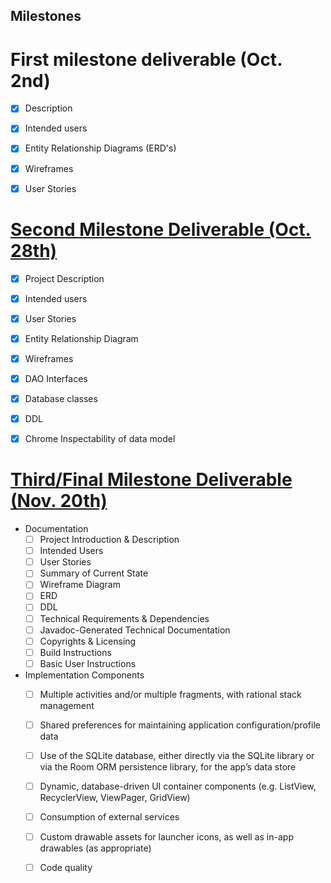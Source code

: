 ## Milestones 

# First milestone deliverable (Oct. 2nd)

+ [x] Description 

+ [x] Intended users

+ [x] Entity Relationship Diagrams (ERD's) 

+ [x] Wireframes

+ [x] User Stories 

# [Second Milestone Deliverable (Oct. 28th)](https://deep-dive-coding-java-cohort-8.github.io/2019/10/22/android-milestone-2-rubric.html)

+ [X] Project Description 

+ [X] Intended users 

+ [X] User Stories 

+ [X] Entity Relationship Diagram 

+ [X] Wireframes

+ [X] DAO Interfaces 

+ [X] Database classes

+ [X] DDL

+ [X] Chrome Inspectability of data model 


# [Third/Final Milestone Deliverable (Nov. 20th)](https://deep-dive-coding-java-cohort-8.github.io/2019/11/12/android-standalone-project-rubric.html)

+ Documentation 
    + [ ] Project Introduction & Description 
    + [ ] Intended Users
    + [ ] User Stories 
    + [ ] Summary of Current State 
    + [ ] Wireframe Diagram 
    + [ ] ERD
    + [ ] DDL
    + [ ] Technical Requirements & Dependencies 
    + [ ] Javadoc-Generated Technical Documentation 
    + [ ] Copyrights & Licensing 
    + [ ] Build Instructions 
    + [ ] Basic User Instructions 
+ Implementation Components 
    + [ ] Multiple activities and/or multiple fragments, with rational stack management 
    + [ ] Shared preferences for maintaining application configuration/profile data
    + [ ] Use of the SQLite database, either directly via the SQLite library or via the Room ORM persistence library, for the app’s data store
    + [ ] Dynamic, database-driven UI container components (e.g. ListView, RecyclerView, ViewPager, GridView)
    + [ ] Consumption of external services
    + [ ] Custom drawable assets for launcher icons, as well as in-app drawables (as appropriate)
    + [ ] Code quality
    
  
